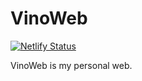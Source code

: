 # VinoWeb
[![Netlify Status](https://api.netlify.com/api/v1/badges/a91ab3c3-9778-49e7-97d3-d57ae90e4a16/deploy-status)](https://app.netlify.com/sites/vinoweb/deploys)

VinoWeb is my personal web.
